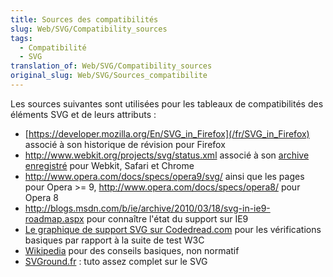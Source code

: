 ```yaml
---
title: Sources des compatibilités
slug: Web/SVG/Compatibility_sources
tags:
  - Compatibilité
  - SVG
translation_of: Web/SVG/Compatibility_sources
original_slug: Web/SVG/Sources_compatibilite
---
```


Les sources suivantes sont utilisées pour les tableaux de compatibilités des éléments SVG et de leurs attributs :

- [https://developer.mozilla.org/En/SVG_in_Firefox](/fr/SVG_in_Firefox) associé à son historique de révision pour Firefox
- <http://www.webkit.org/projects/svg/status.xml> associé à son [archive enregistré](http://wayback.archive.org/web/*/http://www.webkit.org/projects/svg/status.xml) pour Webkit, Safari et Chrome
- <http://www.opera.com/docs/specs/opera9/svg/> ainsi que les pages pour Opera >= 9, <http://www.opera.com/docs/specs/opera8/> pour Opera 8
- <http://blogs.msdn.com/b/ie/archive/2010/03/18/svg-in-ie9-roadmap.aspx> pour connaître l'état du support sur IE9
- [Le graphique de support SVG sur Codedread.com](http://www.codedread.com/svg-support.php) pour les vérifications basiques par rapport à la suite de test W3C
- [Wikipedia](http://en.wikipedia.org/wiki/SVG) pour des conseils basiques, non normatif
- [SVGround.fr](https://svground.fr)&nbsp;: tuto assez complet sur le SVG
